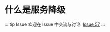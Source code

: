 # 什么是服务降级



::: tip Issue 
 欢迎在 Issue 中交流与讨论: [Issue 57](https://github.com/shfshanyue/Daily-Question/issues/57) 
:::


